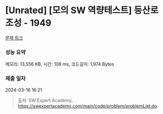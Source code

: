 # [Unrated] [모의 SW 역량테스트] 등산로 조성 - 1949 

[문제 링크](https://swexpertacademy.com/main/code/problem/problemDetail.do?contestProbId=AV5PoOKKAPIDFAUq) 

### 성능 요약

메모리: 13,556 KB, 시간: 108 ms, 코드길이: 1,974 Bytes

### 제출 일자

2024-03-16 16:21



> 출처: SW Expert Academy, https://swexpertacademy.com/main/code/problem/problemList.do